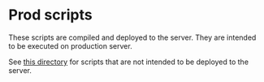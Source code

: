# Prod scripts

These scripts are compiled and deployed to the server. They are intended to be
executed on production server.

See [this directory](../../scripts) for scripts that are not intended to be
deployed to the server.
